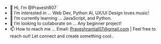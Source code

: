 - 👋 Hi, I’m @PraveshR07
- 👀 I’m interested in ... Web Dev, Python AI, UX/UI Design loves music!
- 🌱 I’m currently learning ... JavaScript, and Python. 
- 💞️ I’m looking to collaborate on ... Any beginner project! 
- 📫 How to reach me ... Email: Praveshramlal07@gmail.com | Feel free to reach out! Let connect and create something cool.. 

<!---
PraveshR07/PraveshR07 is a ✨ special ✨ repository because its `README.md` (this file) appears on your GitHub profile.
You can click the Preview link to take a look at your changes.
--->
